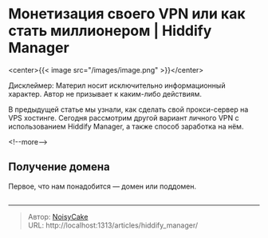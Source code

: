 # Монетизация своего VPN или как стать миллионером | Hiddify Manager


&lt;center&gt;{{&lt; image src=&#34;/images/image.png&#34; &gt;}}&lt;/center&gt;

Дисклеймер: Материл носит исключительно информационный характер. Автор не призывает к каким-либо действиям.

В предыдущей статье мы узнали, как сделать свой прокси-сервер на VPS хостинге. Сегодня рассмотрим другой вариант личного VPN с использованием Hiddify Manager, а также способ заработка на нём.

&lt;!--more--&gt;

## Получение домена
Первое, что нам понадобится — домен или поддомен.

## 

---

> Автор: [NoisyCake](https://t.me/noisy_cake)  
> URL: http://localhost:1313/articles/hiddify_manager/  


